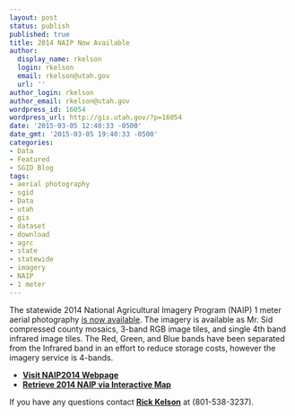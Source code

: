 ```yaml
---
layout: post
status: publish
published: true
title: 2014 NAIP Now Available
author:
  display_name: rkelson
  login: rkelson
  email: rkelson@utah.gov
  url: ''
author_login: rkelson
author_email: rkelson@utah.gov
wordpress_id: 16054
wordpress_url: http://gis.utah.gov/?p=16054
date: '2015-03-05 12:40:33 -0500'
date_gmt: '2015-03-05 19:40:33 -0500'
categories:
- Data
- Featured
- SGID Blog
tags:
- aerial photography
- sgid
- Data
- utah
- gis
- dataset
- download
- agrc
- state
- statewide
- imagery
- NAIP
- 1 meter
---
```

<p>The statewide 2014 National Agricultural Imagery Program (NAIP) 1 meter aerial photography <a href="http://gis.utah.gov/data/aerial-photography/2014-naip-1-meter-orthophotography/">is now available</a>. The imagery is available as Mr. Sid compressed county mosaics, 3-band RGB image tiles, and single 4th band infrared image tiles. The Red, Green, and Blue bands have been separated from the Infrared band in an effort to reduce storage costs, however the imagery service is 4-bands.</p>
<ul>
<li><strong><a href="http://gis.utah.gov/data/aerial-photography/2014-naip-1-meter-orthophotography/" target="_blank">Visit NAIP2014 Webpage</a></strong></li>
<li><strong><a href="http://raster.utah.gov/?cat=NAIP%202014%20(1m)" target="_blank">Retrieve 2014 NAIP via Interactive Map</a></strong></li>
</ul>
<td>If you have any questions contact <a href="mailto:rkelson@utah.gov"><strong>Rick Kelson</strong></a> at (801-538-3237).</td>

